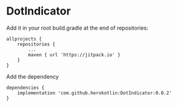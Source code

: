 # DotIndicator

Add it in your root build.gradle at the end of repositories:

```
allprojects {
    repositories {
        ...
        maven { url 'https://jitpack.io' }
    }
}
```

Add the dependency

```
dependencies {
    implementation 'com.github.herokotlin:DotIndicator:0.0.2'
}
```